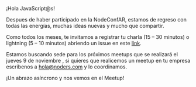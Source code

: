 ¡Hola JavaScript@s! 

Despues de haber participado en la NodeConfAR, estamos de regreso con todas las energías, muchas ideas nuevas y mucho que compartir.

Como todos los meses, te invitamos a registrar tu charla (15 – 30 minutos) o lightning (5 – 10 minutos) abriendo un issue en este [link](https://github.com/Noders/Meetups/issues).

Estamos buscando sede para los próximos meetups que se realizará el jueves 9 de noviembre , si quieres que realicemos un meetup en tu empresa escribenos a hola@noders.com y lo coordinamos.

¡Un abrazo asíncrono y nos vemos en el Meetup!
